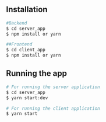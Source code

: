 ## Installation

```bash
#Backend
$ cd server_app
$ npm install or yarn
```
```bash
##Frontend
$ cd client_app
$ npm install or yarn

```

## Running the app

```bash
# For running the server application
$ cd server_app
$ yarn start:dev

# For running the client application
$ yarn start
```